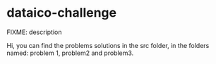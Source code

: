 # dataico-challenge

FIXME: description

Hi, you can find the problems solutions in the src folder, in the folders named: problem 1, problem2 and problem3.
